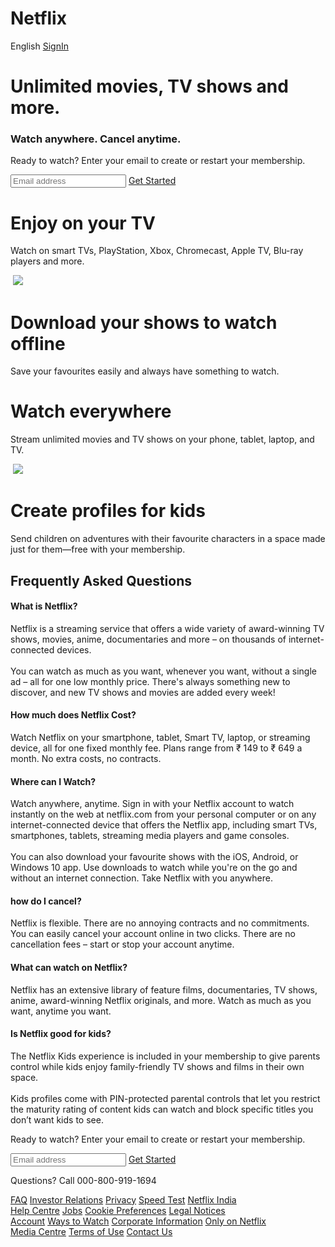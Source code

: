 # Netflix
<!DOCTYPE html>
<html lang="en">
<head>
    <meta charset="UTF-8">
    <meta name="viewport" content="width=device-width, initial-scale=1.0">
    <link rel="stylesheet" href="https://cdnjs.cloudflare.com/ajax/libs/font-awesome/6.4.2/css/all.min.css" integrity="sha512-z3gLpd7yknf1YoNbCzqRKc4qyor8gaKU1qmn+CShxbuBusANI9QpRohGBreCFkKxLhei6S9CQXFEbbKuqLg0DA==" crossorigin="anonymous" referrerpolicy="no-referrer" />
    <link rel="stylesheet" href="style.css">
    <title>Netflix India - Watch</title>
</head>
<body>

  <div class="main">
        <div class="page1">
            <div class="navbar container">
                <a href="#" class="logo"><img src="logo.png" alt=""></a>
                <div class="buttons">
                    <span>English</span>
                    <a href="#" class="btn">SignIn</a>
                </div>
            </div>
            <div class="text container">
                <div class="content">
                    <h1>Unlimited movies, TV shows and more.</h1>
                    <h3>Watch anywhere. Cancel anytime.</h3>
                    <p>Ready to watch? Enter your email to create or restart your membership.   </p>
                    <div class="search">
                        <input type="search" placeholder="Email address">
                        <a href="#" class="btn btn-primary">Get Started <i class="fa-solid fa-chevron-right"></i></a>
                    </div>
                </div>
            </div>
        </div>


  <div class="feature">
            <div class="page2 flex container">
                <div class="desc">
                    <h1>Enjoy on your TV</h1>
                    <p>Watch on smart TVs, PlayStation, Xbox, Chromecast, Apple TV, Blu-ray players and more.</p>
                </div>
                <img src="page2.png" alt="">
                <img src="https://www.streamingrant.com/wp-content/uploads/2022/12/fifty-shades-darker_11zon-768x432.jpg" class="poster">
            </div>
        </div>


   <div class="feature">
            <div class="page3 flex container">
                <img src="page3.jpg" alt="">
                <div class="desc">
                    <h1>Download your shows to watch offline</h1>
                    <p>Save your favourites easily and always have something to watch.</p>
                </div>
            </div>
        </div>


  <div class="feature">
            <div class="page2 flex container">
                <div class="desc">
                    <h1>Watch everywhere</h1>
                    <p>Stream unlimited movies and TV shows on your phone, tablet, laptop, and TV.</p>
                </div>
                <img src="page4.png" alt="">
                <img src="https://occ-0-2794-2219.1.nflxso.net/dnm/api/v6/6gmvu2hxdfnQ55LZZjyzYR4kzGk/AAAABZGKLVk9PS7eETwLUcDxK3vy42z0FL_KW7Z1H4Pu2R3bgvOl50robFdNjuxnzOi3J_j_2YDZWf1cgKxL-Y0lbMNk-Xw2U7LVjkO2dgHe3SvhcLffIDwelUtOYk2xAH3IopAIrg.jpg?r=ca1  " class="poster2">
            </div>
        </div>


   <div class="feature">
            <div class="page3 flex container">
                <img src="page5.png" alt="">
                <div class="desc">
                    <h1>Create profiles for kids</h1>
                    <p>Send children on adventures with their favourite characters in a space made just for them—free with your membership.</p>
                </div>
            </div>
        </div>


  <section class="faqs container">
            <h2>Frequently Asked Questions</h2>
            <div class="faqs__container">
                <article class="faq">
                    <div class="faq__icon">
                        <i class="fa-solid fa-plus"></i>
                    </div>
                    <div class="question__answer">
                        <h4>What is Netflix?</h4>
                        <p>Netflix is a streaming service that offers a wide variety of award-winning TV shows, movies, anime, documentaries and more – on thousands of internet-connected devices.<br><br>
                        You can watch as much as you want, whenever you want, without a single ad – all for one low monthly price. There's always something new to discover, and new TV shows and movies are added every week!</p>
                    </div>
                </article>
    
   <article class="faq">
                    <div class="faq__icon">
                        <i class="fa-solid fa-plus"></i>
                    </div>
                    <div class="question__answer">
                        <h4>How much does Netflix Cost?</h4>
                        <p>Watch Netflix on your smartphone, tablet, Smart TV, laptop, or streaming device, all for one fixed monthly fee. Plans range from ₹ 149 to ₹ 649 a month. No extra costs, no contracts.</p>
                    </div>
                </article>
    
  <article class="faq">
                    <div class="faq__icon">
                        <i class="fa-solid fa-plus"></i>
                    </div>
                    <div class="question__answer">
                        <h4>Where can I Watch?</h4>
                        <p>Watch anywhere, anytime. Sign in with your Netflix account to watch instantly on the web at netflix.com from your personal computer or on any internet-connected device that offers the Netflix app, including smart TVs, smartphones, tablets, streaming media players and game consoles.<br><br>
                        You can also download your favourite shows with the iOS, Android, or Windows 10 app. Use downloads to watch while you're on the go and without an internet connection. Take Netflix with you anywhere.</p>
                    </div>
                </article>
    
   <article class="faq">
                    <div class="faq__icon">
                        <i class="fa-solid fa-plus"></i>
                    </div>
                    <div class="question__answer">
                        <h4>how do I cancel?</h4>
                        <p>Netflix is flexible. There are no annoying contracts and no commitments. You can easily cancel your account online in two clicks. There are no cancellation fees – start or stop your account anytime.</p>
                    </div>
                </article>
    
   <article class="faq">
                    <div class="faq__icon">
                        <i class="fa-solid fa-plus"></i>
                    </div>
                    <div class="question__answer">
                        <h4>What can watch on Netflix?</h4>
                        <p>Netflix has an extensive library of feature films, documentaries, TV shows, anime, award-winning Netflix originals, and more. Watch as much as you want, anytime you want.</p>
                    </div>
                </article>
    
   <article class="faq">
                    <div class="faq__icon">
                        <i class="fa-solid fa-plus"></i>
                    </div>
                    <div class="question__answer">
                        <h4>Is Netflix good for kids?</h4>
                        <p>The Netflix Kids experience is included in your membership to give parents control while kids enjoy family-friendly TV shows and films in their own space.<br><br>
                        Kids profiles come with PIN-protected parental controls that let you restrict the maturity rating of content kids can watch and block specific titles you don’t want kids to see.</p>
                    </div>
                </article>
            </div>
        </section>

   <div class="last">
            <p>Ready to watch? Enter your email to create or restart your membership.</p>
                    <div class="search">
                        <input type="search" placeholder="Email address">
                        <a href="#" class="btn btn-primary">Get Started <i class="fa-solid fa-chevron-right"></i></a>
                    </div>
          </div>

   <div class="footer container">
            <p>Questions? Call <span>000-800-919-1694</span> </p>
            <div class="footer-content">
                <div class="footer1 f-property">
                    <a href="#">FAQ</a>
                    <a href="#">Investor Relations</a>
                    <a href="#">Privacy</a>
                    <a href="#">Speed Test</a>
                    <a href="#">Netflix India</a>
                </div>

  <div class="footer2 f-property">
                    <a href="#">Help Centre</a>
                    <a href="#">Jobs</a>
                    <a href="#">Cookie Preferences</a>
                    <a href="#">Legal Notices</a>
                </div>

 <div class="footer3 f-property">
                    <a href="#">Account</a>
                    <a href="#">Ways to Watch</a>
                    <a href="#">Corporate Information</a>
                    <a href="#">Only on Netflix</a>
                </div>
                
  <div class="footer4 f-property">
                    <a href="#">Media Centre</a>
                    <a href="#">Terms of Use</a>
                    <a href="#">Contact Us</a>
                </div>
            </div>
        </div>
    </div>

   <script>
        
    
 const faqs = document.querySelectorAll('.faq');

        faqs.forEach(faq => {
            faq.addEventListener('click', () => {
                faq.classList.toggle('open');

                //change icon
                const icon = faq.querySelector('.faq__icon i');
                if(icon.className === 'fa-solid fa-plus'){
                    icon.className =  'fa-solid fa-xmark';   
                }else{
                    icon.className = 'fa-solid fa-plus';
                }
            })
        });

    </script>
</body>
</html>
